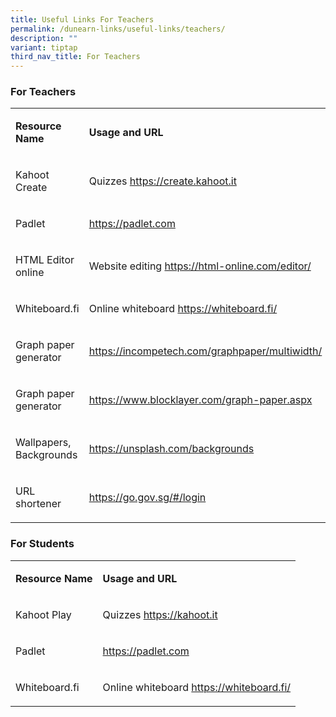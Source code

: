 ```yaml
---
title: Useful Links For Teachers
permalink: /dunearn-links/useful-links/teachers/
description: ""
variant: tiptap
third_nav_title: For Teachers
---
```

<h3>For Teachers</h3>
<p></p>
<table>
<tbody>
<tr>
<td rowspan="1" colspan="1">
<p><strong>Resource Name</strong>
</p>
</td>
<td rowspan="1" colspan="1">
<p><strong>Usage and URL</strong>
</p>
</td>
</tr>
<tr>
<td rowspan="1" colspan="1">
<p>Kahoot Create</p>
</td>
<td rowspan="1" colspan="1">
<p>Quizzes <a href="https://create.kahoot.it" rel="noopener noreferrer nofollow" target="_blank">https://create.kahoot.it</a>
</p>
</td>
</tr>
<tr>
<td rowspan="1" colspan="1">
<p>Padlet</p>
</td>
<td rowspan="1" colspan="1">
<p><a href="https://padlet.com" rel="noopener noreferrer nofollow" target="_blank">https://padlet.com</a>
</p>
</td>
</tr>
<tr>
<td rowspan="1" colspan="1">
<p>HTML Editor online</p>
</td>
<td rowspan="1" colspan="1">
<p>Website editing <a href="https://html-online.com/editor/" rel="noopener noreferrer nofollow" target="_blank">https://html-online.com/editor/</a>
</p>
</td>
</tr>
<tr>
<td rowspan="1" colspan="1">
<p>Whiteboard.fi</p>
</td>
<td rowspan="1" colspan="1">
<p>Online whiteboard <a href="https://whiteboard.fi/" rel="noopener noreferrer nofollow" target="_blank">https://whiteboard.fi/</a>
</p>
</td>
</tr>
<tr>
<td rowspan="1" colspan="1">
<p>Graph paper generator</p>
</td>
<td rowspan="1" colspan="1">
<p><a href="https://incompetech.com/graphpaper/multiwidth/" rel="noopener noreferrer nofollow" target="_blank">https://incompetech.com/graphpaper/multiwidth/</a>
</p>
</td>
</tr>
<tr>
<td rowspan="1" colspan="1">
<p>Graph paper generator</p>
</td>
<td rowspan="1" colspan="1">
<p><a href="https://www.blocklayer.com/graph-paper.aspx" rel="noopener noreferrer nofollow" target="_blank">https://www.blocklayer.com/graph-paper.aspx</a>
</p>
</td>
</tr>
<tr>
<td rowspan="1" colspan="1">
<p>Wallpapers, Backgrounds</p>
</td>
<td rowspan="1" colspan="1">
<p><a href="https://unsplash.com/backgrounds" rel="noopener noreferrer nofollow" target="_blank">https://unsplash.com/backgrounds</a>
</p>
</td>
</tr>
<tr>
<td rowspan="1" colspan="1">
<p>URL shortener</p>
</td>
<td rowspan="1" colspan="1">
<p><a href="https://go.gov.sg/#/login" rel="noopener noreferrer nofollow" target="_blank">https://go.gov.sg/#/login</a>
</p>
</td>
</tr>
</tbody>
</table>
<h3>For Students</h3>
<table>
<tbody>
<tr>
<td rowspan="1" colspan="1">
<p><strong>Resource Name</strong>
</p>
</td>
<td rowspan="1" colspan="1">
<p><strong>Usage and URL</strong>
</p>
</td>
</tr>
<tr>
<td rowspan="1" colspan="1">
<p>Kahoot Play</p>
</td>
<td rowspan="1" colspan="1">
<p>Quizzes <a href="https://kahoot.it" rel="noopener noreferrer nofollow" target="_blank">https://kahoot.it</a>
</p>
</td>
</tr>
<tr>
<td rowspan="1" colspan="1">
<p>Padlet</p>
</td>
<td rowspan="1" colspan="1">
<p><a href="https://padlet.com" rel="noopener noreferrer nofollow" target="_blank">https://padlet.com</a>
</p>
</td>
</tr>
<tr>
<td rowspan="1" colspan="1">
<p>Whiteboard.fi</p>
</td>
<td rowspan="1" colspan="1">
<p>Online whiteboard <a href="https://whiteboard.fi/" rel="noopener noreferrer nofollow" target="_blank">https://whiteboard.fi/</a>
</p>
</td>
</tr>
</tbody>
</table>
<p>&nbsp;</p>